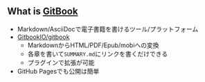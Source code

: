 ## What is [GitBook](https://www.gitbook.com/)

-   Markdown/AsciiDocで電子書籍を書けるツール/プラットフォーム
-   [GitbookIO/gitbook](https://github.com/GitbookIO/gitbook "GitbookIO/gitbook")
    -   MarkdownからHTML/PDF/Epub/mobiへの変換
    -   各章を書いて`SUMMARY.md`にリンクを書くだけできる
    -   プラグインで拡張が可能
-   GitHub Pagesでも公開は簡単

